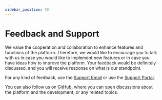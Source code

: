 ```yaml
---
sidebar_position: 40
---
```


# Feedback and Support

We value the cooperation and collaboration to enhance features and functions of the platform. Therefore, we would like to encourage you to talk with us in case you would like to implement new features or in case you have ideas how to improve the platform. Your feedback would be definitely discussed, and you will receive response on what is our standpoint.

For any kind of feedback, use the [Support Email](mailto:support@czertainly.com) or use the [Support Portal](https://czertainly.atlassian.net/servicedesk/customer/portal/1).

You can also follow us on [GitHub](https://github.com/3KeyCompany/CZERTAINLY), where you can open discussions about the platform and the development, or any related topics.